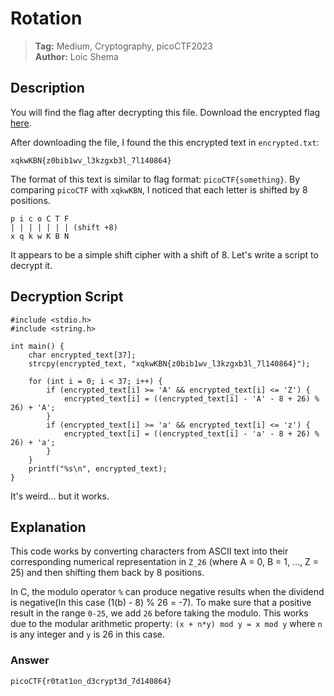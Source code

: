 
# Rotation

> **Tag:** Medium, Cryptography, picoCTF2023  
> **Author:** Loic Shema

## Description

You will find the flag after decrypting this file. Download the encrypted flag [here](https://artifacts.picoctf.net/c/391/encrypted.txt).

After downloading the file, I found the this encrypted text in `encrypted.txt`:

```
xqkwKBN{z0bib1wv_l3kzgxb3l_7l140864}
```

The format of this text is similar to flag format: `picoCTF{something}`. By comparing `picoCTF` with `xqkwKBN`, I noticed that each letter is shifted by 8 positions.

```
p i c o C T F
| | | | | | | (shift +8)
x q k w K B N
```

It appears to be a simple shift cipher with a shift of 8.
Let's write a script to decrypt it.

## Decryption Script

```
#include <stdio.h>
#include <string.h>

int main() {
    char encrypted_text[37];
    strcpy(encrypted_text, "xqkwKBN{z0bib1wv_l3kzgxb3l_7l140864}");
    
    for (int i = 0; i < 37; i++) {
        if (encrypted_text[i] >= 'A' && encrypted_text[i] <= 'Z') {
            encrypted_text[i] = ((encrypted_text[i] - 'A' - 8 + 26) % 26) + 'A';
        }
        if (encrypted_text[i] >= 'a' && encrypted_text[i] <= 'z') {
            encrypted_text[i] = ((encrypted_text[i] - 'a' - 8 + 26) % 26) + 'a';
        }
    }
    printf("%s\n", encrypted_text);
}
```
It's weird... but it works.
## Explanation

This code works by converting characters from ASCII text into their corresponding numerical representation in `Z_26` (where A = 0, B = 1, ..., Z = 25) and then shifting them back by 8 positions.

In C, the modulo operator `%` can produce negative results when the dividend is negative(In this case (1(b) - 8) % 26 = -7).
To make sure that a positive result in the range `0-25`, we add `26` before taking the modulo. This works due to the modular arithmetic property: 
`(x + n*y) mod y = x mod y`
where `n` is any integer and `y` is 26 in this case.

### Answer
`picoCTF{r0tat1on_d3crypt3d_7d140864}`
